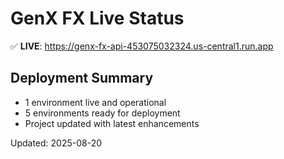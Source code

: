 # GenX FX Live Status

✅ **LIVE**: https://genx-fx-api-453075032324.us-central1.run.app

## Deployment Summary
- 1 environment live and operational
- 5 environments ready for deployment
- Project updated with latest enhancements

Updated: 2025-08-20